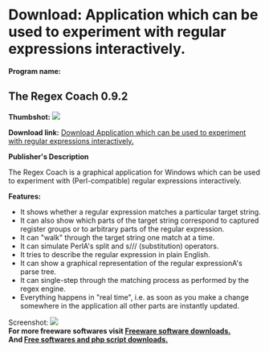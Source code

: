 # Download: Application which can be used to experiment with regular expressions interactively.

**Program name:**

## The Regex Coach 0.9.2

  
**Thumbshot:** ![](http://www.freewarefiles.com/screenshot/regexcoach_md.gif)   
  
**Download link:** [Download Application which can be used to experiment with regular expressions interactively.](http://freesoftwares.boysofts.com/The-Regex-Coach_program_38839.html)  
  


**Publisher's Description**  
  


The Regex Coach is a graphical application for Windows which can be used to experiment with (Perl-compatible) regular expressions interactively. 

**Features:**

  * It shows whether a regular expression matches a particular target string. 
  * It can also show which parts of the target string correspond to captured register groups or to arbitrary parts of the regular expression. 
  * It can "walk" through the target string one match at a time. 
  * It can simulate PerlA's split and s/// (substitution) operators. 
  * It tries to describe the regular expression in plain English. 
  * It can show a graphical representation of the regular expressionA's parse tree. 
  * It can single-step through the matching process as performed by the regex engine. 
  * Everything happens in "real time", i.e. as soon as you make a change somewhere in the application all other parts are instantly updated. 

  
  
Screenshot: ![](http://www.freewarefiles.com/screenshot/regexcoach.gif)   
**For more freeware softwares visit [Freeware software downloads.](http://freesoftwares.boysofts.com/)**   
**And [Free softwares and php script downloads.](http://www.boysofts.com/)**
